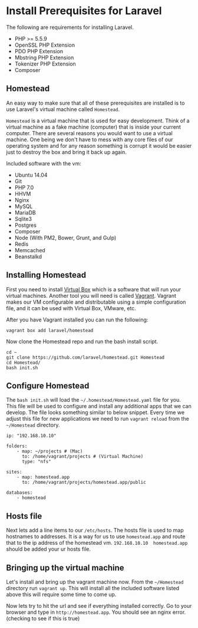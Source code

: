# Install Prerequisites for Laravel

The following are requirements for installing Laravel.

- PHP >= 5.5.9
- OpenSSL PHP Extension
- PDO PHP Extension
- Mbstring PHP Extension
- Tokenizer PHP Extension
- Composer

## Homestead

An easy way to make sure that all of these prerequisites are installed is to use Laravel's virtual machine called `Homestead`.

`Homestead` is a virtual machine that is used for easy development. Think of a virtual machine as a fake machine (computer) that is inside your current computer. There are several reasons you would want to use a virtual machine. One being we don't have to mess with any core files of our operating system and for any reason something is corrupt it would be easier just to destroy the box and bring it back up again.

Included software with the vm:

- Ubuntu 14.04
- Git
- PHP 7.0
- HHVM
- Nginx
- MySQL
- MariaDB
- Sqlite3
- Postgres
- Composer
- Node (With PM2, Bower, Grunt, and Gulp)
- Redis
- Memcached
- Beanstalkd

## Installing Homestead

First you need to install [Virtual Box](https://www.virtualbox.org/wiki/Downloads) which is a software that will run your virtual machines. Another tool you will need is called [Vagrant](http://www.vagrantup.com/downloads.html). Vagrant makes our VM configurable and distributable using a simple configuration file, and it can be used with Virtual Box, VMware, etc.

After you have Vagrant installed you can run the following:

```
vagrant box add laravel/homestead
```

Now clone the Homestead repo and run the bash install script.

```
cd ~
git clone https://github.com/laravel/homestead.git Homestead
cd Homestead/
bash init.sh
```

## Configure Homestead

The `bash init.sh` will load the ```~/.homestead/Homestead.yaml``` file for you. This file will be used to configure and install any additional apps that we can develop. The file looks something similar to below snippet. Every time we adjust this file for new applications we need to run ```vagrant reload``` from the ```~/Homestead``` directory.

```
ip: "192.168.10.10"

folders:
    - map: ~/projects # (Mac)
      to: /home/vagrant/projects # (Virtual Machine)
      type: "nfs"

sites:
    - map: homestead.app
      to: /home/vagrant/projects/homestead.app/public

databases:
    - homestead
```

## Hosts file

Next lets add a line items to our ```/etc/hosts```. The hosts file is used to map hostnames to addresses. It is a way for us to use `homestead.app` and route that to the ip address of the homestead vm. ```192.168.10.10  homestead.app``` should be added your ur hosts file.

## Bringing up the virtual machine

Let's install and bring up the vagrant machine now. From the ```~/Homestead``` directory run ```vagrant up```. This will install all the included software listed above this will require some time to come up.

Now lets try to hit the url and see if everything installed correctly. Go to your browser and type in ```http://homestead.app```. You should see an nginx error. (checking to see if this is true)
